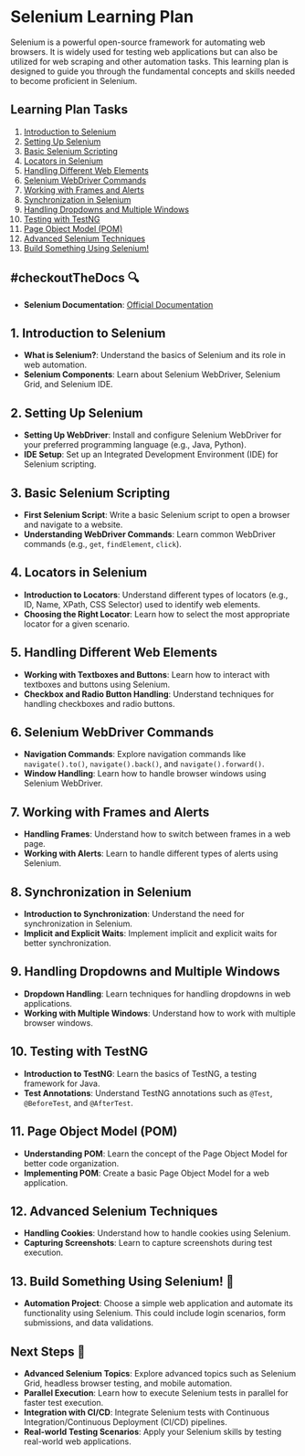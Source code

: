 # Selenium Learning Plan

Selenium is a powerful open-source framework for automating web browsers. It is
widely used for testing web applications but can also be utilized for web
scraping and other automation tasks. This learning plan is designed to guide you
through the fundamental concepts and skills needed to become proficient in
Selenium.

## Learning Plan Tasks

1. [Introduction to Selenium](#1-introduction-to-selenium)
2. [Setting Up Selenium](#2-setting-up-selenium)
3. [Basic Selenium Scripting](#3-basic-selenium-scripting)
4. [Locators in Selenium](#4-locators-in-selenium)
5. [Handling Different Web Elements](#5-handling-different-web-elements)
6. [Selenium WebDriver Commands](#6-selenium-webdriver-commands)
7. [Working with Frames and Alerts](#7-working-with-frames-and-alerts)
8. [Synchronization in Selenium](#8-synchronization-in-selenium)
9. [Handling Dropdowns and Multiple Windows](#9-handling-dropdowns-and-multiple-windows)
10. [Testing with TestNG](#10-testing-with-testng)
11. [Page Object Model (POM)](#11-page-object-model-pom)
12. [Advanced Selenium Techniques](#12-advanced-selenium-techniques)
13. [Build Something Using Selenium!](#13-build-something-using-selenium)

## #checkoutTheDocs 🔍

- **Selenium Documentation**:
  [Official Documentation](https://www.selenium.dev/documentation/en/)

## 1. Introduction to Selenium

- **What is Selenium?**: Understand the basics of Selenium and its role in web
  automation.
- **Selenium Components**: Learn about Selenium WebDriver, Selenium Grid, and
  Selenium IDE.

## 2. Setting Up Selenium

- **Setting Up WebDriver**: Install and configure Selenium WebDriver for your
  preferred programming language (e.g., Java, Python).
- **IDE Setup**: Set up an Integrated Development Environment (IDE) for Selenium
  scripting.

## 3. Basic Selenium Scripting

- **First Selenium Script**: Write a basic Selenium script to open a browser and
  navigate to a website.
- **Understanding WebDriver Commands**: Learn common WebDriver commands (e.g.,
  `get`, `findElement`, `click`).

## 4. Locators in Selenium

- **Introduction to Locators**: Understand different types of locators (e.g.,
  ID, Name, XPath, CSS Selector) used to identify web elements.
- **Choosing the Right Locator**: Learn how to select the most appropriate
  locator for a given scenario.

## 5. Handling Different Web Elements

- **Working with Textboxes and Buttons**: Learn how to interact with textboxes
  and buttons using Selenium.
- **Checkbox and Radio Button Handling**: Understand techniques for handling
  checkboxes and radio buttons.

## 6. Selenium WebDriver Commands

- **Navigation Commands**: Explore navigation commands like `navigate().to()`,
  `navigate().back()`, and `navigate().forward()`.
- **Window Handling**: Learn how to handle browser windows using Selenium
  WebDriver.

## 7. Working with Frames and Alerts

- **Handling Frames**: Understand how to switch between frames in a web page.
- **Working with Alerts**: Learn to handle different types of alerts using
  Selenium.

## 8. Synchronization in Selenium

- **Introduction to Synchronization**: Understand the need for synchronization
  in Selenium.
- **Implicit and Explicit Waits**: Implement implicit and explicit waits for
  better synchronization.

## 9. Handling Dropdowns and Multiple Windows

- **Dropdown Handling**: Learn techniques for handling dropdowns in web
  applications.
- **Working with Multiple Windows**: Understand how to work with multiple
  browser windows.

## 10. Testing with TestNG

- **Introduction to TestNG**: Learn the basics of TestNG, a testing framework
  for Java.
- **Test Annotations**: Understand TestNG annotations such as `@Test`,
  `@BeforeTest`, and `@AfterTest`.

## 11. Page Object Model (POM)

- **Understanding POM**: Learn the concept of the Page Object Model for better
  code organization.
- **Implementing POM**: Create a basic Page Object Model for a web application.

## 12. Advanced Selenium Techniques

- **Handling Cookies**: Understand how to handle cookies using Selenium.
- **Capturing Screenshots**: Learn to capture screenshots during test execution.

## 13. Build Something Using Selenium! 🔨

- **Automation Project**: Choose a simple web application and automate its
  functionality using Selenium. This could include login scenarios, form
  submissions, and data validations.

## Next Steps 🚀

- **Advanced Selenium Topics**: Explore advanced topics such as Selenium Grid,
  headless browser testing, and mobile automation.
- **Parallel Execution**: Learn how to execute Selenium tests in parallel for
  faster test execution.
- **Integration with CI/CD**: Integrate Selenium tests with Continuous
  Integration/Continuous Deployment (CI/CD) pipelines.
- **Real-world Testing Scenarios**: Apply your Selenium skills by testing
  real-world web applications.
